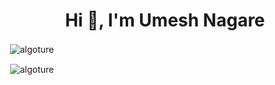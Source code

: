 <h1 align="center">Hi 👋, I'm Umesh Nagare</h1>


<p>&nbsp;<img align="center" src="https://github-readme-stats.vercel.app/api?username=algoture&show_icons=true&locale=en" alt="algoture" /></p>


<p>&nbsp;<img align="center" src="https://github-readme-stats.vercel.app/api?username=Algoture&theme=default&hide_border=false&include_all_commits=false&count_private=false
" alt="algoture" /></p>



 
 
